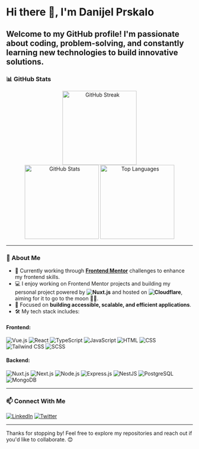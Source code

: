 # Hi there 👋, I'm **Danijel Prskalo**

## Welcome to my GitHub profile! I'm passionate about coding, problem-solving, and constantly learning new technologies to build innovative solutions.

### 📊 GitHub Stats

<div align="center">
  <picture>
    <source srcset="https://github-readme-streak-stats.herokuapp.com?user=danijel374&theme=chartreuse-dark&hide_border=true" media="(prefers-color-scheme: dark)">
    <source srcset="https://github-readme-streak-stats.herokuapp.com?user=danijel374&theme=vue" media="(prefers-color-scheme: light)">
    <img src="https://github-readme-streak-stats.herokuapp.com?user=danijel374&theme=default" alt="GitHub Streak" height="200">
  </picture>
</div>
<div align="center">
  <picture>
    <source srcset="https://github-readme-stats.vercel.app/api?username=danijel374&show_icons=true&theme=chartreuse-dark&hide_border=true" media="(prefers-color-scheme: dark)">
    <source srcset="https://github-readme-stats.vercel.app/api?username=danijel374&show_icons=true&theme=vue" media="(prefers-color-scheme: light)">
    <img src="https://github-readme-stats.vercel.app/api?username=danijel374&show_icons=true&theme=default" alt="GitHub Stats" height="200">
  </picture>
  <picture>
    <source srcset="https://github-readme-stats.vercel.app/api/top-langs/?username=danijel374&layout=compact&theme=chartreuse-dark&hide_border=true" media="(prefers-color-scheme: dark)">
    <source srcset="https://github-readme-stats.vercel.app/api/top-langs/?username=danijel374&layout=compact&theme=vue" media="(prefers-color-scheme: light)">
    <img src="https://github-readme-stats.vercel.app/api/top-langs/?username=danijel374&layout=compact&theme=default" alt="Top Languages" height="200">
  </picture>
</div>

---

### 🚀 About Me

- 🌱 Currently working through **[Frontend Mentor](https://www.frontendmentor.io/)** challenges to enhance my frontend skills.
- 💻 I enjoy working on Frontend Mentor projects and building my personal project powered by **![Nuxt.js](https://img.shields.io/badge/-Nuxt.js-00C58E?logo=nuxt.js&logoColor=white)** and hosted on **![Cloudflare](https://img.shields.io/badge/-Cloudflare-F38020?logo=cloudflare&logoColor=white)**, aiming for it to go to the moon 🚀🌝.
- 🎯 Focused on **building accessible, scalable, and efficient applications**.
- 🛠️ My tech stack includes:

#### Frontend:

![Vue.js](https://img.shields.io/badge/-Vue.js-4FC08D?logo=vue.js&logoColor=white)
![React](https://img.shields.io/badge/-React-61DAFB?logo=react&logoColor=white)
![TypeScript](https://img.shields.io/badge/-TypeScript-3178C6?logo=typescript&logoColor=white)
![JavaScript](https://img.shields.io/badge/-JavaScript-F7DF1E?logo=javascript&logoColor=black)
![HTML](https://img.shields.io/badge/-HTML-E34F26?logo=html5&logoColor=white)
![CSS](https://img.shields.io/badge/-CSS-1572B6?logo=css3&logoColor=white)
![Tailwind CSS](https://img.shields.io/badge/-TailwindCSS-06B6D4?logo=tailwindcss&logoColor=white)
![SCSS](https://img.shields.io/badge/-SCSS-CC6699?logo=sass&logoColor=white)

#### Backend:

![Nuxt.js](https://img.shields.io/badge/-Nuxt.js-00C58E?logo=nuxt.js&logoColor=white)
![Next.js](https://img.shields.io/badge/-Next.js-000000?logo=next.js&logoColor=white)
![Node.js](https://img.shields.io/badge/-Node.js-339933?logo=node.js&logoColor=white)
![Express.js](https://img.shields.io/badge/-Express.js-000000?logo=express&logoColor=white)
![NestJS](https://img.shields.io/badge/-NestJS-E0234E?logo=nestjs&logoColor=white)
![PostgreSQL](https://img.shields.io/badge/-PostgreSQL-336791?logo=postgresql&logoColor=white)
![MongoDB](https://img.shields.io/badge/-MongoDB-47A248?logo=mongodb&logoColor=white)

---

### 📫 Connect With Me

[![LinkedIn](https://img.shields.io/badge/-LinkedIn-0A66C2?logo=linkedin&logoColor=white)](https://www.linkedin.com/in/danijel-prskalo/)
[![Twitter](https://img.shields.io/badge/-Twitter-1DA1F2?logo=twitter&logoColor=white)](https://x.com/DanijelPrskalo)

---

Thanks for stopping by! Feel free to explore my repositories and reach out if you'd like to collaborate. 😊
